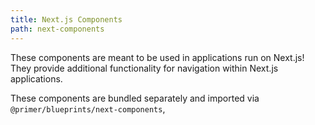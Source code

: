 ```yaml
---
title: Next.js Components
path: next-components
---
```


These components are meant to be used in applications run on Next.js! They provide additional functionality for navigation within Next.js applications.

These components are bundled separately and imported via `@primer/blueprints/next-components`,
